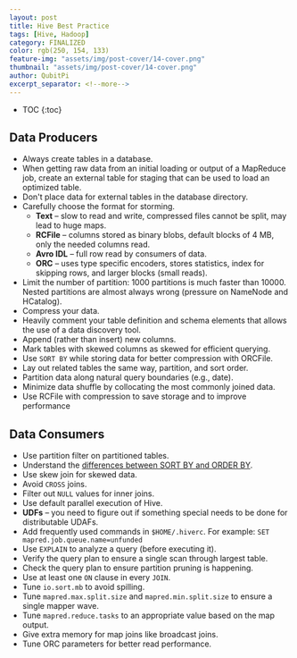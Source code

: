 ```yaml
---
layout: post
title: Hive Best Practice
tags: [Hive, Hadoop]
category: FINALIZED
color: rgb(250, 154, 133)
feature-img: "assets/img/post-cover/14-cover.png"
thumbnail: "assets/img/post-cover/14-cover.png"
author: QubitPi
excerpt_separator: <!--more-->
---
```


<!--more-->

* TOC
{:toc}

## Data Producers

* Always create tables in a database.
* When getting raw data from an initial loading or output of a MapReduce job, create an external table for staging that
  can be used to load an optimized table.
* Don't place data for external tables in the database directory.
* Carefully choose the format for storming.
    - **Text** – slow to read and write, compressed files cannot be split, may lead to huge maps.
    - **RCFile** – columns stored as binary blobs, default blocks of 4 MB, only the needed columns read. 
    - **Avro IDL** – full row read by consumers of data.
    - **ORC** – uses type specific encoders, stores statistics, index for skipping rows, and larger blocks (small reads).
* Limit the number of partition: 1000 partitions is much faster than 10000. Nested partitions are almost always wrong
  (pressure on NameNode and HCatalog).
* Compress your data.
* Heavily comment your table definition and schema elements that allows the use of a data discovery tool.
* Append (rather than insert) new columns.
* Mark tables with skewed columns as skewed for efficient querying.
* Use `SORT BY` while storing data for better compression with ORCFile.
* Lay out related tables the same way, partition, and sort order.
* Partition data along natural query boundaries (e.g., date).
* Minimize data shuffle by collocating the most commonly joined data.
* Use RCFile with compression to save storage and to improve performance

## Data Consumers

* Use partition filter on partitioned tables.
* Understand the [differences between SORT BY and ORDER BY](https://cwiki.apache.org/confluence/display/Hive/LanguageManual+SortBy#LanguageManualSortBy-DifferencebetweenSortByandOrderBy). 
* Use skew join for skewed data.
* Avoid	`CROSS` joins.
* Filter out `NULL` values for inner joins.
* Use default parallel execution of Hive.
* **UDFs** – you need to figure out if something special needs to be done for distributable UDAFs.
* Add frequently used commands in `$HOME/.hiverc`. For example: `SET mapred.job.queue.name=unfunded` 
* Use `EXPLAIN` to analyze a query (before executing it).
* Verify the query plan to ensure a single scan through largest table.
* Check the query plan to ensure partition pruning is happening.
* Use at least one `ON` clause in every `JOIN`.
* Tune `io.sort.mb` to avoid spilling.
* Tune `mapred.max.split.size` and `mapred.min.split.size` to ensure a single mapper wave.
* Tune `mapred.reduce.tasks` to an appropriate value based on the map output.
* Give extra memory for map joins like broadcast joins.
* Tune ORC parameters for better read performance.
